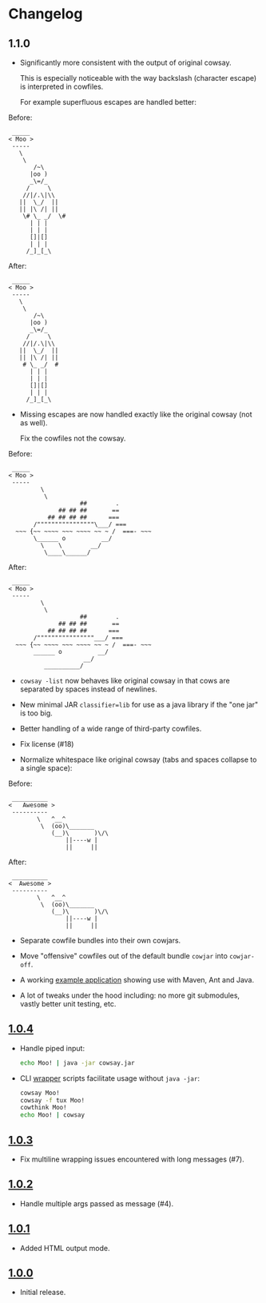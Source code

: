 # Changelog

## 1.1.0

- Significantly more consistent with the output of original cowsay.

    This is especially noticeable with the way backslash (character escape) is interpreted in cowfiles.

    For example superfluous escapes are handled better:

Before:

```
 _____
< Moo >
 -----
   \
    \
       /~\
      |oo )
      _\=/_
     /     \
    //|/.\|\\
   ||  \_/  ||
   || |\ /| ||
    \# \_ _/  \#
      | | |
      | | |
      []|[]
      | | |
     /_]_[_\
```

After:

```
 _____
< Moo >
 -----
   \
    \
       /~\
      |oo )
      _\=/_
     /     \
    //|/.\|\\
   ||  \_/  ||
   || |\ /| ||
    # \_ _/  #
      | | |
      | | |
      []|[]
      | | |
     /_]_[_\
```

- Missing escapes are now handled exactly like the original cowsay (not as well).

    Fix the cowfiles not the cowsay.

Before:

```
 _____
< Moo >
 -----
         \
          \
                    ##        .
              ## ## ##       ==
           ## ## ## ##      ===
       /""""""""""""""""\___/ ===
  ~~~ {~~ ~~~~ ~~~ ~~~~ ~~ ~ /  ===- ~~~
       \______ o          __/
         \    \        __/
          \____\______/
```

After:

```
 _____
< Moo >
 -----
         \
          \
                    ##        .
              ## ## ##       ==
           ## ## ## ##      ===
       /""""""""""""""""___/ ===
  ~~~ {~~ ~~~~ ~~~ ~~~~ ~~ ~ /  ===- ~~~
       ______ o          __/
                     __/
          __________/
```

- `cowsay -list` now behaves like original cowsay in that cows are separated by spaces instead of newlines.

- New minimal JAR `classifier=lib` for use as a java library if the "one jar" is too big.

- Better handling of a wide range of third-party cowfiles.

- Fix license (#18)

- Normalize whitespace like original cowsay (tabs and spaces collapse to a single space):

Before:

```
 __________
< 	Awesome >
 ----------
        \   ^__^
         \  (oo)\_______
            (__)\       )\/\
                ||----w |
                ||     ||
```

After:

```
 __________
<  Awesome >
 ----------
        \   ^__^
         \  (oo)\_______
            (__)\       )\/\
                ||----w |
                ||     ||
```

- Separate cowfile bundles into their own cowjars.

- Move "offensive" cowfiles out of the default bundle `cowjar` into `cowjar-off`.

- A working [example application](cowsay-example) showing use with Maven, Ant and Java.

- A lot of tweaks under the hood including: no more git submodules, vastly better unit testing, etc.

## [1.0.4]

 - Handle piped input:

	```bash
	echo Moo! | java -jar cowsay.jar
	```

- CLI [wrapper](wrappers) scripts facilitate usage without `java -jar`:

	```bash
	cowsay Moo!
	cowsay -f tux Moo!
	cowthink Moo!
	echo Moo! | cowsay
	```

## [1.0.3]

 - Fix multiline wrapping issues encountered with long messages (#7).

## [1.0.2]

 - Handle multiple args passed as message (#4).

## [1.0.1]

- Added HTML output mode.

## [1.0.0]

- Initial release.

[1.1.0]: https://github.com/ricksbrown/cowsay/compare/cowsay-1.0.4...cowsay-1.1.0
[1.0.4]: https://github.com/ricksbrown/cowsay/compare/cowsay-1.0.3...cowsay-1.0.4
[1.0.3]: https://github.com/ricksbrown/cowsay/compare/cowsay-1.0.2...cowsay-1.0.3
[1.0.2]: https://github.com/ricksbrown/cowsay/compare/cowsay-1.0.1...cowsay-1.0.2
[1.0.1]: https://github.com/ricksbrown/cowsay/compare/cowsay-1.0.0...cowsay-1.0.1
[1.0.0]: https://github.com/ricksbrown/cowsay/releases/tag/cowsay-1.0.0